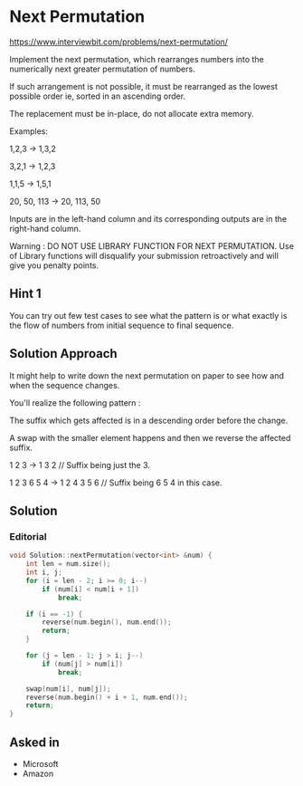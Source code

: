 # Next Permutation

https://www.interviewbit.com/problems/next-permutation/

Implement the next permutation, which rearranges numbers into the numerically next greater permutation of numbers.

If such arrangement is not possible, it must be rearranged as the lowest possible order ie, sorted in an ascending order.

The replacement must be in-place, do not allocate extra memory.

Examples:

1,2,3 -> 1,3,2

3,2,1 -> 1,2,3

1,1,5 -> 1,5,1

20, 50, 113 -> 20, 113, 50

Inputs are in the left-hand column and its corresponding outputs are in the right-hand column.

Warning : DO NOT USE LIBRARY FUNCTION FOR NEXT PERMUTATION. Use of Library functions will disqualify your submission retroactively and will give you penalty points.

## Hint 1

You can try out few test cases to see what the pattern is or what exactly is the flow of numbers from initial sequence to final sequence.

## Solution Approach

It might help to write down the next permutation on paper to see how and when the sequence changes.

You'll realize the following pattern :

The suffix which gets affected is in a descending order before the change.

A swap with the smaller element happens and then we reverse the affected suffix.

1 2 3 -> 1 3 2   // Suffix being just the 3.

1 2 3 6 5 4  -> 1 2 4 3 5 6 // Suffix being 6 5 4 in this case.

## Solution

### Editorial

```cpp
void Solution::nextPermutation(vector<int> &num) {
    int len = num.size();
    int i, j;
    for (i = len - 2; i >= 0; i--)
        if (num[i] < num[i + 1])
            break;

    if (i == -1) {
        reverse(num.begin(), num.end());
        return;
    }

    for (j = len - 1; j > i; j--)
        if (num[j] > num[i])
            break;

    swap(num[i], num[j]);
    reverse(num.begin() + i + 1, num.end());
    return;
}
```

## Asked in

* Microsoft
* Amazon

